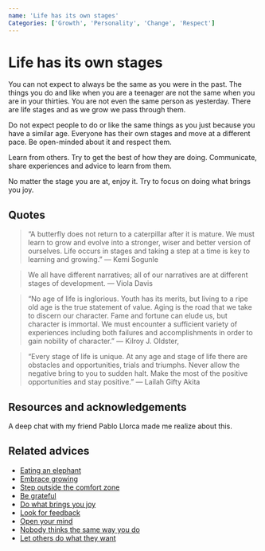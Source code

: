 ```yaml
---
name: 'Life has its own stages'
Categories: ['Growth', 'Personality', 'Change', 'Respect']
---
```

# Life has its own stages

You can not expect to always be the same as you were in the past.
The things you do and like when you are a teenager are not the same when you are in your thirties. You are not even the same person as yesterday. There are life stages and as we grow we pass through them.

Do not expect people to do or like the same things as you just because you have a similar age. Everyone has their own stages and move at a different pace. Be open-minded about it and respect them.

Learn from others. Try to get the best of how they are doing. Communicate, share experiences and advice to learn from them.

No matter the stage you are at, enjoy it. Try to focus on doing what brings you joy.

## Quotes

> “A butterfly does not return to a caterpillar after it is mature. We must learn to grow and evolve into a stronger, wiser and better version of ourselves. Life occurs in stages and taking a step at a time is key to learning and growing.” ― Kemi Sogunle

> We all have different narratives; all of our narratives are at different stages of development. ― Viola Davis

> “No age of life is inglorious. Youth has its merits, but living to a ripe old age is the true statement of value. Aging is the road that we take to discern our character. Fame and fortune can elude us, but character is immortal. We must encounter a sufficient variety of experiences including both failures and accomplishments in order to gain nobility of character.” ― Kilroy J. Oldster,

> “Every stage of life is unique. At any age and stage of life there are obstacles and opportunities, trials and triumphs. Never allow the negative bring to you to sudden halt. Make the most of the positive opportunities and stay positive.” ― Lailah Gifty Akita

## Resources and acknowledgements

A deep chat with my friend Pablo Llorca made me realize about this.

## Related advices

- [Eating an elephant](../Eating%20an%20elephant/index.md)
- [Embrace growing](../Embrace%20growing/index.md)
- [Step outside the comfort zone](../Step%20outside%20the%20comfort%20zone/index.md)
- [Be grateful](../Be%20grateful/index.md)
- [Do what brings you joy](../Do%20what%20brings%20you%20joy/index.md)
- [Look for feedback](../Look%20for%20feedback/index.md)
- [Open your mind](../Open%20your%20mind/index.md)
- [Nobody thinks the same way you do](../Nobody%20thinks%20the%20same%20way%20you%20do/index.md)
- [Let others do what they want](../Let%20others%20do%20what%20they%20want/index.md)